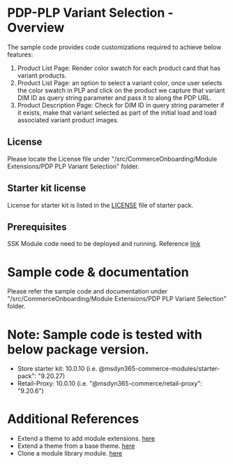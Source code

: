 # PDP-PLP Variant Selection - Overview
The sample code provides code customizations required to achieve below features:
1.	Product List Page: Render color swatch for each product card that has variant products.
2.	Product List Page: an option to select a variant color, once user selects the color swatch in PLP and click on the product we capture that variant DIM ID as query string parameter and pass it to along the PDP URL.
3.	Product Description Page: Check for DIM ID in query string parameter if it exists, make that variant selected as part of the initial load and load associated variant product images.

## License
Please locate the License file under "/src/CommerceOnboarding/Module Extensions/PDP PLP Variant Selection" folder.

## Starter kit license
License for starter kit is listed in the [LICENSE](./starter-pack/LICENSE) file of starter pack.

## Prerequisites
SSK Module code need to be deployed and running.
Reference [link](https://docs.microsoft.com/en-us/dynamics365/commerce/e-commerce-extensibility/setup-dev-environment)

# Sample code & documentation
Please refer the sample code and documentation under "/src/CommerceOnboarding/Module Extensions/PDP PLP Variant Selection" folder.

# Note: Sample code is tested with below package version.
- Store starter kit: 10.0.10 (i.e. @msdyn365-commerce-modules/starter-pack": "9.20.27)
- Retail-Proxy: 10.0.10 (i.e. "@msdyn365-commerce/retail-proxy": "9.20.6")

# Additional References
- Extend a theme to add module extensions. [here](https://docs.microsoft.com/en-us/dynamics365/commerce/e-commerce-extensibility/theme-module-extensions)
- Extend a theme from a base theme. [here](https://docs.microsoft.com/en-us/dynamics365/commerce/e-commerce-extensibility/extend-theme)
- Clone a module library module. [here](https://docs.microsoft.com/en-us/dynamics365/commerce/e-commerce-extensibility/clone-starter-module)
